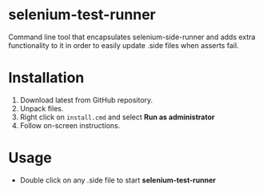 # selenium-test-runner
Command line tool that encapsulates selenium-side-runner and adds extra functionality to it in order to easily update .side files when asserts fail.

# Installation

1. Download latest from GitHub repository.
2. Unpack files.
3. Right click on `install.cmd` and select **Run as administrator**
4. Follow on-screen instructions.

# Usage

* Double click on any .side file to start **selenium-test-runner**